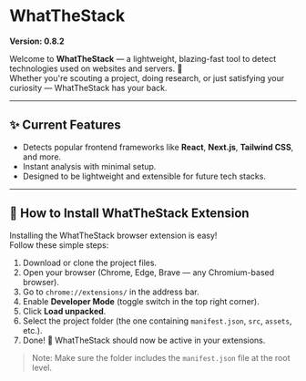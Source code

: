 # WhatTheStack

**Version: 0.8.2**

Welcome to **WhatTheStack** — a lightweight, blazing-fast tool to detect technologies used on websites and servers. 🚀  
Whether you're scouting a project, doing research, or just satisfying your curiosity — WhatTheStack has your back.

---

## ✨ Current Features

- Detects popular frontend frameworks like **React**, **Next.js**, **Tailwind CSS**, and more.
- Instant analysis with minimal setup.
- Designed to be lightweight and extensible for future tech stacks.

---

## 🧩 How to Install WhatTheStack Extension

Installing the WhatTheStack browser extension is easy!  
Follow these simple steps:

1. Download or clone the project files.
2. Open your browser (Chrome, Edge, Brave — any Chromium-based browser).
3. Go to `chrome://extensions/` in the address bar.
4. Enable **Developer Mode** (toggle switch in the top right corner).
5. Click **Load unpacked**.
6. Select the project folder (the one containing `manifest.json`, `src`, `assets`, etc.).
7. Done! 🎉 WhatTheStack should now be active in your extensions.

> Note: Make sure the folder includes the `manifest.json` file at the root level.

